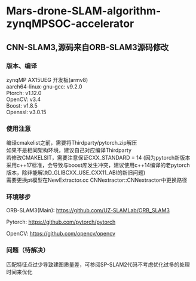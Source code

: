 # Mars-drone-SLAM-algorithm-zynqMPSOC-accelerator
## CNN-SLAM3,源码来自ORB-SLAM3源码修改
### 版本、编译
zynqMP AX15UEG 开发板(armv8)  
aarch64-linux-gnu-gcc: v9.2.0  
Ptorch: v1.12.0  
OpenCV: v3.4  
Boost: v1.8.5  
Openssl: v3.0.15  

### 使用注意
编译cmakelist之前，需要将Thirdparty/pytorch.zip解压  
如果不是相同架构环境，建议自己对应编译Thirdparty  
若修改CMAKELSIT，需要注意保证CXX_STANDARD = 14 (因为pytorch新版本采用c++17标准，会导致与boost库发生冲突，建议使用c++14编译的老pytorch版本，除非能解决D_GLIBCXX_USE_CXX11_ABI的新旧问题)  
需要更换pt模型在NewExtractor.cc CNNextractor::CNNextractor中更换路径

### 环境移步
ORB-SLAM3(Main): https://github.com/UZ-SLAMLab/ORB_SLAM3 

Pytorch: https://github.com/pytorch/pytorch

OpenCV: https://github.com/opencv/opencv

### 问题（待解决）
匹配特征点过少导致建图质量差，可参阅SP-SLAM2代码不考虑优化过多的处理时间来优化
